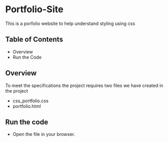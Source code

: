 # Portfolio-Site

This is a porfolio website to help understand styling using css

## Table of Contents
* Overview
* Run the Code

## Overview

To meet the specifications the project requires two files we have created in the project
* css_portfolio.css
* portfolio.html

## Run the code

* Open the file in your browser.
